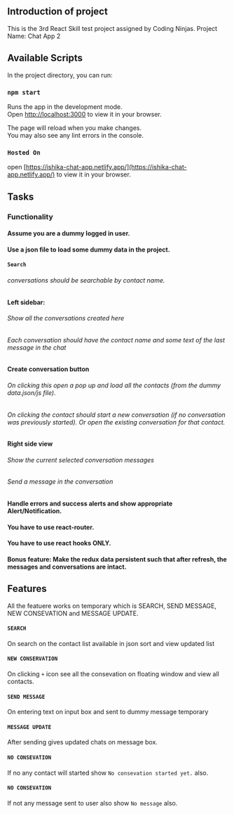 ## Introduction of project
This is the 3rd React Skill test project assigned by Coding Ninjas.
Project Name: Chat App 2

## Available Scripts

In the project directory, you can run:

### `npm start`

Runs the app in the development mode.\
Open [http://localhost:3000](http://localhost:3000) to view it in your browser.

The page will reload when you make changes.\
You may also see any lint errors in the console.

### `Hosted On`
open [https://ishika-chat-app.netlify.app/](https://ishika-chat-app.netlify.app/) to view it in your browser.

## Tasks
### Functionality

#### Assume you are a dummy logged in user.

#### Use a json file to load some dummy data in the project.

#### `Search`
###### conversations should be searchable by contact name.

#### Left sidebar:
###### Show all the conversations created here
###### Each conversation should have the contact name and some text of the last message in the chat
#### Create conversation button
###### On clicking this open a pop up and load all the contacts (from the dummy data.json/js file).
###### On clicking the contact should start a new conversation (if no conversation was previously started). Or open the existing conversation for that contact.
#### Right side view
###### Show the current selected conversation messages
###### Send a message in the conversation
#### Handle errors and success alerts and show appropriate Alert/Notification.
#### You have to use react-router.
#### You have to use react hooks ONLY.
#### Bonus feature: Make the redux data persistent such that after refresh, the messages and conversations are intact.


## Features

All the featuere works on temporary which is SEARCH, SEND MESSAGE, NEW CONSEVATION and MESSAGE UPDATE.


#### `SEARCH`
On search on the contact list available in json sort and view updated list

#### `NEW CONSERVATION`
On clicking `+` icon see all the consevation on floating window and view all contacts.

#### `SEND MESSAGE`
On entering text on input box and sent to dummy message temporary

#### `MESSAGE UPDATE`
After sending gives updated chats on message box.

#### `NO CONSEVATION`
If no any contact will started show `No consevation started yet.` also.

#### `NO CONSEVATION`
If not any message sent to user also show `No message` also.

